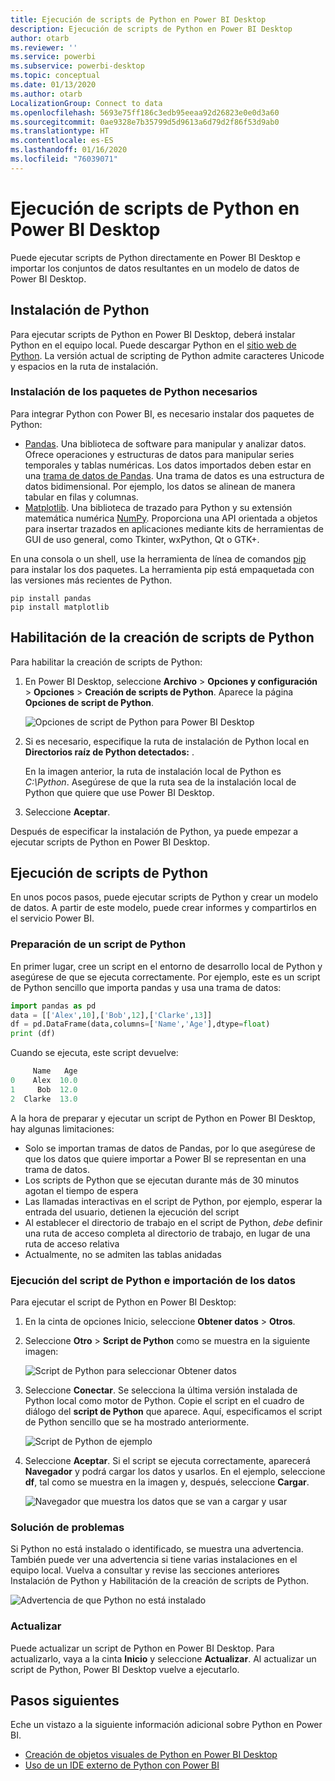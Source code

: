 ```yaml
---
title: Ejecución de scripts de Python en Power BI Desktop
description: Ejecución de scripts de Python en Power BI Desktop
author: otarb
ms.reviewer: ''
ms.service: powerbi
ms.subservice: powerbi-desktop
ms.topic: conceptual
ms.date: 01/13/2020
ms.author: otarb
LocalizationGroup: Connect to data
ms.openlocfilehash: 5693e75ff186c3edb95eeaa92d26823e0e0d3a60
ms.sourcegitcommit: 0ae9328e7b35799d5d9613a6d79d2f86f53d9ab0
ms.translationtype: HT
ms.contentlocale: es-ES
ms.lasthandoff: 01/16/2020
ms.locfileid: "76039071"
---
```

# <a name="run-python-scripts-in-power-bi-desktop"></a>Ejecución de scripts de Python en Power BI Desktop

Puede ejecutar scripts de Python directamente en Power BI Desktop e importar los conjuntos de datos resultantes en un modelo de datos de Power BI Desktop.

## <a name="install-python"></a>Instalación de Python

Para ejecutar scripts de Python en Power BI Desktop, deberá instalar Python en el equipo local. Puede descargar Python en el [sitio web de Python](https://www.python.org/). La versión actual de scripting de Python admite caracteres Unicode y espacios en la ruta de instalación.

### <a name="install-required-python-packages"></a>Instalación de los paquetes de Python necesarios

Para integrar Python con Power BI, es necesario instalar dos paquetes de Python:

* [Pandas](https://pandas.pydata.org/). Una biblioteca de software para manipular y analizar datos. Ofrece operaciones y estructuras de datos para manipular series temporales y tablas numéricas. Los datos importados deben estar en una [trama de datos de Pandas](https://www.tutorialspoint.com/python_pandas/python_pandas_dataframe.htm). Una trama de datos es una estructura de datos bidimensional. Por ejemplo, los datos se alinean de manera tabular en filas y columnas.
* [Matplotlib](https://matplotlib.org/). Una biblioteca de trazado para Python y su extensión matemática numérica [NumPy](https://www.numpy.org/). Proporciona una API orientada a objetos para insertar trazados en aplicaciones mediante kits de herramientas de GUI de uso general, como Tkinter, wxPython, Qt o GTK+.

En una consola o un shell, use la herramienta de línea de comandos [pip](https://pip.pypa.io/en/stable/) para instalar los dos paquetes. La herramienta pip está empaquetada con las versiones más recientes de Python.

```CMD
pip install pandas
pip install matplotlib
```

## <a name="enable-python-scripting"></a>Habilitación de la creación de scripts de Python

Para habilitar la creación de scripts de Python:

1. En Power BI Desktop, seleccione **Archivo** > **Opciones y configuración** > **Opciones** > **Creación de scripts de Python**. Aparece la página **Opciones de script de Python**.

   ![Opciones de script de Python para Power BI Desktop](media/desktop-python-scripts/python-scripts-7.png)

1. Si es necesario, especifique la ruta de instalación de Python local en **Directorios raíz de Python detectados:** .

   En la imagen anterior, la ruta de instalación local de Python es *C:\Python*. Asegúrese de que la ruta sea de la instalación local de Python que quiere que use Power BI Desktop.

1. Seleccione **Aceptar**.

Después de especificar la instalación de Python, ya puede empezar a ejecutar scripts de Python en Power BI Desktop.

## <a name="run-python-scripts"></a>Ejecución de scripts de Python

En unos pocos pasos, puede ejecutar scripts de Python y crear un modelo de datos. A partir de este modelo, puede crear informes y compartirlos en el servicio Power BI.

### <a name="prepare-a-python-script"></a>Preparación de un script de Python

En primer lugar, cree un script en el entorno de desarrollo local de Python y asegúrese de que se ejecuta correctamente. Por ejemplo, este es un script de Python sencillo que importa pandas y usa una trama de datos:

```python
import pandas as pd
data = [['Alex',10],['Bob',12],['Clarke',13]]
df = pd.DataFrame(data,columns=['Name','Age'],dtype=float)
print (df)
```

Cuando se ejecuta, este script devuelve:

```python
     Name   Age
0    Alex  10.0
1     Bob  12.0
2  Clarke  13.0
```

A la hora de preparar y ejecutar un script de Python en Power BI Desktop, hay algunas limitaciones:

* Solo se importan tramas de datos de Pandas, por lo que asegúrese de que los datos que quiere importar a Power BI se representan en una trama de datos.
* Los scripts de Python que se ejecutan durante más de 30 minutos agotan el tiempo de espera
* Las llamadas interactivas en el script de Python, por ejemplo, esperar la entrada del usuario, detienen la ejecución del script
* Al establecer el directorio de trabajo en el script de Python, *debe* definir una ruta de acceso completa al directorio de trabajo, en lugar de una ruta de acceso relativa
* Actualmente, no se admiten las tablas anidadas

### <a name="run-your-python-script-and-import-data"></a>Ejecución del script de Python e importación de los datos

Para ejecutar el script de Python en Power BI Desktop:

1. En la cinta de opciones Inicio, seleccione **Obtener datos** > **Otros**.

1. Seleccione **Otro** > **Script de Python** como se muestra en la siguiente imagen:

   ![Script de Python para seleccionar Obtener datos](media/desktop-python-scripts/python-scripts-1.png)

1. Seleccione **Conectar**. Se selecciona la última versión instalada de Python local como motor de Python. Copie el script en el cuadro de diálogo del **script de Python** que aparece. Aquí, especificamos el script de Python sencillo que se ha mostrado anteriormente.

   ![Script de Python de ejemplo](media/desktop-python-scripts/python-scripts-6.png)

1. Seleccione **Aceptar**. Si el script se ejecuta correctamente, aparecerá **Navegador** y podrá cargar los datos y usarlos. En el ejemplo, seleccione **df**, tal como se muestra en la imagen y, después, seleccione **Cargar**.

   ![Navegador que muestra los datos que se van a cargar y usar](media/desktop-python-scripts/python-scripts-5.png) 

### <a name="troubleshooting"></a>Solución de problemas

Si Python no está instalado o identificado, se muestra una advertencia. También puede ver una advertencia si tiene varias instalaciones en el equipo local. Vuelva a consultar y revise las secciones anteriores Instalación de Python y Habilitación de la creación de scripts de Python.

![Advertencia de que Python no está instalado](media/desktop-python-scripts/python-scripts-3.png)

### <a name="refresh"></a>Actualizar

Puede actualizar un script de Python en Power BI Desktop. Para actualizarlo, vaya a la cinta **Inicio** y seleccione **Actualizar**. Al actualizar un script de Python, Power BI Desktop vuelve a ejecutarlo.

## <a name="next-steps"></a>Pasos siguientes

Eche un vistazo a la siguiente información adicional sobre Python en Power BI.

* [Creación de objetos visuales de Python en Power BI Desktop](desktop-python-visuals.md)
* [Uso de un IDE externo de Python con Power BI](desktop-python-ide.md)
